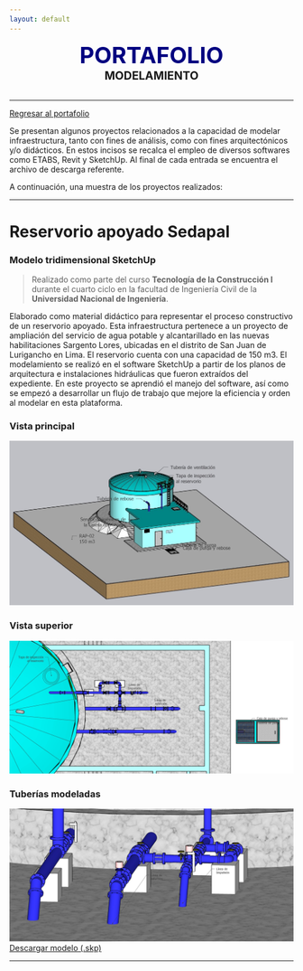 ```yaml
---
layout: default
---
```


<center><span style="font-size: 40px; color: #000080;"><b>PORTAFOLIO</b></span></center>
<center><span style="font-size: 20px;"><b>MODELAMIENTO</b></span></center><br>

***

[Regresar al portafolio](../portfolio.html)

Se presentan algunos proyectos relacionados a la capacidad de modelar infraestructura, tanto con fines de análisis, como con fines arquitectónicos y/o didácticos. En estos incisos se recalca el empleo de diversos softwares como ETABS, Revit y SketchUp. Al final de cada entrada se encuentra el archivo de descarga referente.

A continuación, una muestra de los proyectos realizados:

***

# Reservorio apoyado Sedapal
### Modelo tridimensional SketchUp

> Realizado como parte del curso **Tecnología de la Construcción I** durante el cuarto ciclo en la facultad de Ingeniería Civil de la **Universidad Nacional de Ingeniería**.

Elaborado como material didáctico para representar el proceso constructivo de un reservorio apoyado. Esta infraestructura pertenece a un proyecto de ampliación del servicio de agua potable y alcantarillado en las nuevas habilitaciones Sargento Lores, ubicadas en el distrito de San Juan de Lurigancho en Lima. El reservorio cuenta con una capacidad de 150 m3. El modelamiento se realizó en el software SketchUp a partir de los planos de arquitectura e instalaciones hidráulicas que fueron extraídos del expediente. En este proyecto se aprendió el manejo del software, así como se empezó a desarrollar un flujo de trabajo que mejore la eficiencia y orden al modelar en esta plataforma.

### Vista principal
![img1](./assets/frontalp.jpg)
### Vista superior
![img1](./assets/superior.jpg)
### Tuberías modeladas
![img1](./assets/tuberias.jpg)
<br>
[Descargar modelo (.skp)](https://drive.google.com/file/d/16c-r-oJR_xGFfoNYZFURUkzzAMC0BUdY/view?usp=sharing)

***


